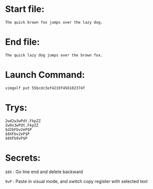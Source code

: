 # Start file:

```
The quick brown fox jumps over the lazy dog.
```


# End file:

```
The quick lazy dog jumps over the brown fox.
```


# Launch Command:

```
vimgolf put 55bcdc3ef4219f456102374f
```


# Trys:

```
2wd2w3wPdt.FkpZZ
2w9x3wPdt.FkpZZ
$d2bFbv2eP$P
$8XFbv2eP$P
$8XFb9vP$P
```


# Secrets:

`$8X` : Go line end and delete backward

`9vP` : Paste in visual mode, and switch copy register with selected text
